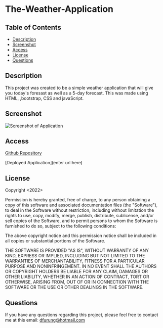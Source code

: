 # The-Weather-Application

## Table of Contents

- [Description](#description)
- [Screenshot](#screenshot)
- [Access](#access)
- [License](#license)
- [Questions](#questions)

## Description

This project was created to be a simple weather application that will give you today's foresast as well as a 5-day forecast. This was made using HTML, ,bootstrap, CSS and javaScript.


## Screenshot

![Screenshot of Application](./assets/Images/Quiz%20Screenshot2.png)

## Access

[Github Repository](https://github.com/difurung/The-Weather-Application)

[Deployed Application](enter url here)

## License

Copyright <2022> <Denart Ifurung>

Permission is hereby granted, free of charge, to any person obtaining a copy of this software and associated documentation files (the "Software"), to deal in the Software without restriction, including without limitation the rights to use, copy, modify, merge, publish, distribute, sublicense, and/or sell copies of the Software, and to permit persons to whom the Software is furnished to do so, subject to the following conditions:

The above copyright notice and this permission notice shall be included in all copies or substantial portions of the Software.

THE SOFTWARE IS PROVIDED "AS IS", WITHOUT WARRANTY OF ANY KIND, EXPRESS OR IMPLIED, INCLUDING BUT NOT LIMITED TO THE WARRANTIES OF MERCHANTABILITY, FITNESS FOR A PARTICULAR PURPOSE AND NONINFRINGEMENT. IN NO EVENT SHALL THE AUTHORS OR COPYRIGHT HOLDERS BE LIABLE FOR ANY CLAIM, DAMAGES OR OTHER LIABILITY, WHETHER IN AN ACTION OF CONTRACT, TORT OR OTHERWISE, ARISING FROM, OUT OF OR IN CONNECTION WITH THE SOFTWARE OR THE USE OR OTHER DEALINGS IN THE SOFTWARE.




## Questions

If you have any questions regarding this project, please feel free to contact me at this email: dfurung@hotmail.com